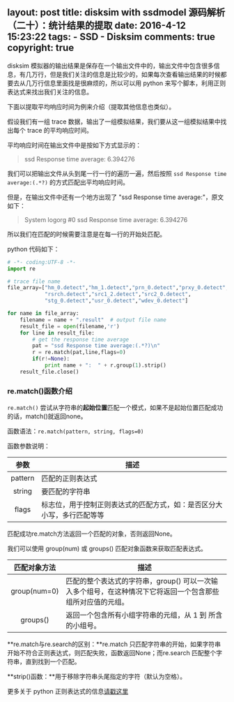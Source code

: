 layout: post
title: disksim with ssdmodel 源码解析（二十）：统计结果的提取
date: 2016-4-12 15:23:22
tags: 
	- SSD
	- Disksim
comments: true
copyright: true
---


disksim 模拟器的输出结果是保存在一个输出文件中的，输出文件中包含很多信息，有几万行，但是我们关注的信息是比较少的，如果每次查看输出结果的时候都要去从几万行信息里面找是很麻烦的，所以可以用 python 来写个脚本，利用正则表达式来找出我们关注的信息。

<!--more-->

下面以提取平均响应时间为例来介绍（提取其他信息也类似）。

假设我们有一组 trace 数据，输出了一组模拟结果，我们要从这一组模拟结果中找出每个 trace 的平均响应时间。

平均响应时间在输出文件中是按如下方式显示的：
> ssd Response time average: 	6.394276

我们可以把输出文件从头到尾一行一行的遍历一遍，然后按照 `ssd Response time average:(.*?)` 的方式匹配出平均响应时间。

但是，在输出文件中还有一个地方出现了 "ssd Response time average:"，原文如下：
> System logorg #0 ssd Response time average: 	6.394276

所以我们在匹配的时候需要注意是在每一行的开始处匹配。

python 代码如下：

```python
# -*- coding:UTF-8 -*-
import re

# trace file name
file_array=["hm_0.detect","hm_1.detect","prn_0.detect","prxy_0.detect",
			"rsrch.detect","src1_2.detect","src2_0.detect",
			"stg_0.detect","usr_0.detect","wdev_0.detect"]

for name in file_array:
	filename = name + ".result"  # output file name
	result_file = open(filename,'r')
	for line in result_file:
		# get the response time average
		pat = "ssd Response time average:(.*?)\n"
		r = re.match(pat,line,flags=0)
		if(r!=None):
			print name + ":  " + r.group(1).strip()
	result_file.close()
```


### **re.match()函数介绍** ###

`re.match()` 尝试从字符串的**起始位置**匹配一个模式，如果不是起始位置匹配成功的话，match()就返回none。

函数语法：`re.match(pattern, string, flags=0)`

函数参数说明：

|参数	|  描述  |
|:----:|-----|
| pattern  | 	匹配的正则表达式  |
| string   |	 要匹配的字符串  |
|flags	|  标志位，用于控制正则表达式的匹配方式，如：是否区分大小写，多行匹配等等|

匹配成功re.match方法返回一个匹配的对象，否则返回None。

我们可以使用 group(num) 或 groups() 匹配对象函数来获取匹配表达式。

|匹配对象方法	|描述|
|:----:|-----|
|group(num=0)|	匹配的整个表达式的字符串，group() 可以一次输入多个组号，在这种情况下它将返回一个包含那些组所对应值的元组。|
|groups()	|返回一个包含所有小组字符串的元组，从 1 到 所含的小组号。|


**re.match与re.search的区别：**re.match 只匹配字符串的开始，如果字符串开始不符合正则表达式，则匹配失败，函数返回None；而re.search 匹配整个字符串，直到找到一个匹配。


**strip()函数：**用于移除字符串头尾指定的字符（默认为空格）。

更多关于 python 正则表达式的信息[请戳这里](../../../../2015/08/22/regular-expressions-of-python/)
